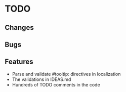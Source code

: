 # TODO

## Changes

## Bugs

## Features

* Parse and validate #tooltip: directives in localization
* The validations in IDEAS.md
* Hundreds of TODO comments in the code
